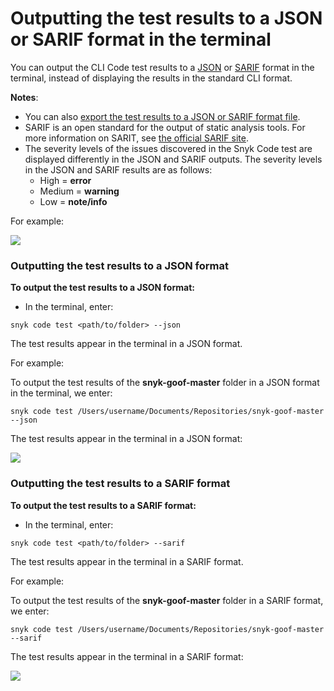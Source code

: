 # Outputting the test results to a JSON or SARIF format in the terminal

You can output the CLI Code test results to a [JSON](outputting-the-test-results-to-a-json-or-sarif-format-in-the-terminal.md#outputting-the-test-results-to-a-json-format) or [SARIF](outputting-the-test-results-to-a-json-or-sarif-format-in-the-terminal.md#outputting-the-test-results-to-a-json-format-1) format in the terminal, instead of displaying the results in the standard CLI format.

**Notes**:

* You can also [export the test results to a JSON or SARIF format file](exporting-the-test-results-to-a-json-or-sarif-file.md).
* SARIF is an open standard for the output of static analysis tools. For more information on SARIT, see [the official SARIF site](https://sarifweb.azurewebsites.net/).
* The severity levels of the issues discovered in the Snyk Code test are displayed differently in the JSON and SARIF outputs. The severity levels in the JSON and SARIF results are as follows:
  * High = **error**
  * Medium = **warning**
  * Low = **note/info**

For example:

![](<../../../../.gitbook/assets/snyk Code - CLI - JSON and SARIF - Severity Level Results - in the Terminal.png>)

### Outputting the test results to a JSON format

**To output the test results to a JSON format:**

* In the terminal, enter:

```
snyk code test <path/to/folder> --json
```

The test results appear in the terminal in a JSON format.

For example:

To output the test results of the **snyk-goof-master** folder in a JSON format in the terminal, we enter:

```
snyk code test /Users/username/Documents/Repositories/snyk-goof-master --json
```

The test results appear in the terminal in a JSON format:

![](<../../../../.gitbook/assets/snyk Code - CLI - results - JSON output in the terminal.png>)

### Outputting the test results to a SARIF format

**To output the test results to a SARIF format:**

* In the terminal, enter:

```
snyk code test <path/to/folder> --sarif
```

The test results appear in the terminal in a SARIF format.

For example:

To output the test results of the **snyk-goof-master** folder in a SARIF format, we enter:

```
snyk code test /Users/username/Documents/Repositories/snyk-goof-master --sarif
```

The test results appear in the terminal in a SARIF format:

![](<../../../../.gitbook/assets/snyk Code - CLI - results - SARIF output in the terminal.png>)
